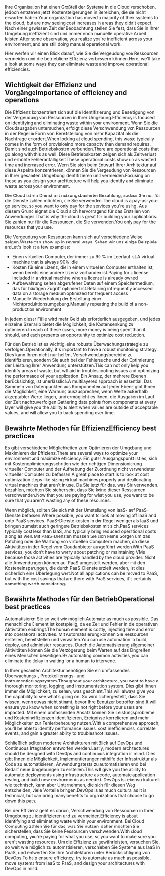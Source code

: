<span data-ttu-id="e078d-101">Ihre Organisation hat einen Großteil der Systeme in die Cloud verschoben, jedoch entstehen jetzt Kostensteigerungen in Bereichen, die sie nicht erwarten haben.</span><span class="sxs-lookup"><span data-stu-id="e078d-101">Your organization has moved a majority of their systems to the cloud, but are now seeing cost increases in areas they didn't expect.</span></span> <span data-ttu-id="e078d-102">Nach einer gewissen Zeit der Beobachtung stellen Sie fest, dass Sie in Ihrer Umgebung ineffizient sind und immer noch manuelle operative Arbeit leisten.</span><span class="sxs-lookup"><span data-stu-id="e078d-102">After some observation, you realize you're inefficient across your environment, and are still doing manual operational work.</span></span> 

<span data-ttu-id="e078d-103">Hier werfen wir einen Blick darauf, wie Sie die Vergeudung von Ressourcen vermeiden und die betriebliche Effizienz verbessern können.</span><span class="sxs-lookup"><span data-stu-id="e078d-103">Here, we'll take a look at some ways they can eliminate waste and improve operational efficiencies.</span></span>

## <a name="importance-of-efficiency-and-operations"></a><span data-ttu-id="e078d-104">Wichtigkeit der Effizienz und Vorgänge</span><span class="sxs-lookup"><span data-stu-id="e078d-104">Importance of efficiency and operations</span></span>

<span data-ttu-id="e078d-105">Die Effizienz konzentriert sich auf die Identifizierung und Beseitigung von der Vergeudung von Ressourcen in Ihrer Umgebung.</span><span class="sxs-lookup"><span data-stu-id="e078d-105">Efficiency is focused on identifying and eliminating waste within your environment.</span></span> <span data-ttu-id="e078d-106">Wenn Sie die Cloudausgaben untersuchen, erfolgt diese Verschwendung von Ressourcen in der Regel in Form von Bereitstellung von mehr Kapazität als die Nachfrage erfordert.</span><span class="sxs-lookup"><span data-stu-id="e078d-106">When looking at cloud spending, this waste typically comes in the form of provisioning more capacity than demand requires.</span></span> <span data-ttu-id="e078d-107">Damit sind auch Betriebskosten verbunden.</span><span class="sxs-lookup"><span data-stu-id="e078d-107">There are operational costs that go along with this as well.</span></span> <span data-ttu-id="e078d-108">Diese Betriebskosten zeigen sich als Zeitverlust und erhöhte Fehleranfälligkeit.</span><span class="sxs-lookup"><span data-stu-id="e078d-108">These operational costs show up as wasted time and increased error.</span></span> <span data-ttu-id="e078d-109">Wenn Sie sich beim Entwurf Ihrer Architektur auf diese Aspekte konzentrieren, können Sie die Vergeudung von Ressourcen in Ihrer gesamten Umgebung identifizieren und vermeiden.</span><span class="sxs-lookup"><span data-stu-id="e078d-109">Focusing on these as you design your architecture will help you identify and eliminate waste across your environment.</span></span>

<span data-ttu-id="e078d-110">Die Cloud ist ein Dienst mit nutzungsbasierter Bezahlung, sodass Sie nur für die Dienste zahlen möchten, die Sie verwenden.</span><span class="sxs-lookup"><span data-stu-id="e078d-110">The cloud is a pay-as-you-go service, so you want to only pay for the services you're using.</span></span> <span data-ttu-id="e078d-111">Aus diesem Grund eignet die Cloud sich hervorragend für das Erstellen von Anwendungen.</span><span class="sxs-lookup"><span data-stu-id="e078d-111">That is why the cloud is great for building your applications.</span></span> <span data-ttu-id="e078d-112">Sie zahlen nur für die Ressourcen, die Sie verwenden.</span><span class="sxs-lookup"><span data-stu-id="e078d-112">You only pay for the resources that you use.</span></span>

<span data-ttu-id="e078d-113">Die Vergeudung von Ressourcen kann sich auf verschiedene Weise zeigen.</span><span class="sxs-lookup"><span data-stu-id="e078d-113">Waste can show up in several ways.</span></span> <span data-ttu-id="e078d-114">Sehen wir uns einige Beispiele an:</span><span class="sxs-lookup"><span data-stu-id="e078d-114">Let's look at a few examples:</span></span>

* <span data-ttu-id="e078d-115">Einen virtuellen Computer, der immer zu 90 % im Leerlauf ist.</span><span class="sxs-lookup"><span data-stu-id="e078d-115">A virtual machine that is always 90% idle</span></span>
* <span data-ttu-id="e078d-116">Kosten für eine Lizenz, die in einem virtuellen Computer enthalten ist, wenn bereits eine andere Lizenz vorhanden ist.</span><span class="sxs-lookup"><span data-stu-id="e078d-116">Paying for a license included in a virtual machine when a license is already owned</span></span>
* <span data-ttu-id="e078d-117">Aufbewahrung selten abgerufener Daten auf einem Speichermedium, das für häufigen Zugriff optimiert ist.</span><span class="sxs-lookup"><span data-stu-id="e078d-117">Retaining infrequently accessed data on a storage medium optimized for frequent access</span></span>
* <span data-ttu-id="e078d-118">Manuelle Wiederholung der Erstellung einer Nichtproduktionsumgebung.</span><span class="sxs-lookup"><span data-stu-id="e078d-118">Manually repeating the build of a non-production environment</span></span>

<span data-ttu-id="e078d-119">In jedem dieser Fälle wird mehr Geld als erforderlich ausgegeben, und jedes einzelne Szenario bietet die Möglichkeit, die Kostensenkung zu optimieren.</span><span class="sxs-lookup"><span data-stu-id="e078d-119">In each of these cases, more money is being spent than it should, and each presents an opportunity to optimize cost reduction.</span></span>

<span data-ttu-id="e078d-120">Für den Betrieb ist es wichtig, eine robuste Überwachungsstrategie zu verfolgen.</span><span class="sxs-lookup"><span data-stu-id="e078d-120">Operationally, it's important to have a robust monitoring strategy.</span></span> <span data-ttu-id="e078d-121">Dies kann Ihnen nicht nur helfen, Verschwendungsbereiche zu identifizieren, sondern Sie auch bei der Fehlersuche und der Optimierung der Leistung Ihrer Anwendung unterstützen.</span><span class="sxs-lookup"><span data-stu-id="e078d-121">This can not only help you identify areas of waste, but will aid in troubleshooting issues and optimizing the performance of your application.</span></span> <span data-ttu-id="e078d-122">Ein Ansatz, der mehrere Ebenen berücksichtigt, ist unerlässlich.</span><span class="sxs-lookup"><span data-stu-id="e078d-122">A multilayered approach is essential.</span></span> <span data-ttu-id="e078d-123">Das Sammeln von Datenpunkten aus Komponenten auf jeder Ebene gibt Ihnen die Möglichkeit, eine Warnung auszusprechen, wenn Werte außerhalb akzeptabler Werte liegen, und ermöglicht es Ihnen, die Ausgaben im Lauf der Zeit nachzuverfolgen.</span><span class="sxs-lookup"><span data-stu-id="e078d-123">Gathering data points from components at every layer will give you the ability to alert when values are outside of acceptable values, and will allow you to track spending over time.</span></span>

## <a name="efficiency-best-practices"></a><span data-ttu-id="e078d-124">Bewährte Methoden für Effizienz</span><span class="sxs-lookup"><span data-stu-id="e078d-124">Efficiency best practices</span></span>

<span data-ttu-id="e078d-125">Es gibt verschiedene Möglichkeiten zum Optimieren der Umgebung und Maximieren der Effizienz.</span><span class="sxs-lookup"><span data-stu-id="e078d-125">There are several ways to optimize your environment and maximize efficiency.</span></span> <span data-ttu-id="e078d-126">Ein guter Ausgangspunkt ist es, sich mit Kostenoptimierungsschritten wie der richtigen Dimensionierung virtueller Computer und der Aufhebung der Zuordnung nicht verwendeter virtueller Computer zu befassen.</span><span class="sxs-lookup"><span data-stu-id="e078d-126">A great place to start is to look at cost optimization steps like sizing virtual machines properly and deallocating virtual machines that aren't in use.</span></span> <span data-ttu-id="e078d-127">Da Sie jetzt für das, was Sie verwenden, bezahlen, möchten Sie sicher sein, dass Sie keine dieser Ressourcen verschwenden.</span><span class="sxs-lookup"><span data-stu-id="e078d-127">Now that you are paying for what you use, you want to be sure that you aren't wasting any of these resources.</span></span>

<span data-ttu-id="e078d-128">Wenn möglich, sollten Sie sich mit der Umstellung von IaaS- auf PaaS-Dienste befassen.</span><span class="sxs-lookup"><span data-stu-id="e078d-128">Where possible, you want to look at moving off IaaS and onto PaaS services.</span></span> <span data-ttu-id="e078d-129">PaaS-Dienste kosten in der Regel weniger als IaaS und bringen zumeist auch geringere Betriebskosten mit sich.</span><span class="sxs-lookup"><span data-stu-id="e078d-129">PaaS services typically cost less than IaaS, and typically bring reduced operational costs along as well.</span></span> <span data-ttu-id="e078d-130">Mit PaaS-Diensten müssen Sie sich keine Sorgen um das Patching oder die Wartung von virtuellen Computern machen, da diese Aktivitäten in der Regel vom Cloudanbieter ausgeführt werden.</span><span class="sxs-lookup"><span data-stu-id="e078d-130">With PaaS services, you don’t have to worry about patching or maintaining VMs because those activities are typically handled by the cloud provider.</span></span> <span data-ttu-id="e078d-131">Nicht alle Anwendungen können auf PaaS umgestellt werden, aber mit den Kosteneinsparungen, die durch PaaS-Dienste erzielt werden, ist dies sicherlich eine Überlegung wert.</span><span class="sxs-lookup"><span data-stu-id="e078d-131">Not all applications can be moved to PaaS, but with the cost savings that are there with PaaS services, it's certainly something worth considering.</span></span>

## <a name="operational-best-practices"></a><span data-ttu-id="e078d-132">Bewährte Methoden für den Betrieb</span><span class="sxs-lookup"><span data-stu-id="e078d-132">Operational best practices</span></span>

<span data-ttu-id="e078d-133">Automatisieren Sie so weit wie möglich.</span><span class="sxs-lookup"><span data-stu-id="e078d-133">Automate as much as possible.</span></span> <span data-ttu-id="e078d-134">Das menschliche Element ist kostspielig, da es Zeit und Fehler in die operativen Aktivitäten einbringt.</span><span class="sxs-lookup"><span data-stu-id="e078d-134">The human element is costly, injecting time and error into operational activities.</span></span> <span data-ttu-id="e078d-135">Mit Automatisierung können Sie Ressourcen erstellen, bereitstellen und verwalten.</span><span class="sxs-lookup"><span data-stu-id="e078d-135">You can use automation to build, deploy, and administer resources.</span></span> <span data-ttu-id="e078d-136">Durch die Automatisierung allgemeiner Aktivitäten können Sie die Verzögerung beim Warten auf das Eingreifen eines Menschen beseitigen.</span><span class="sxs-lookup"><span data-stu-id="e078d-136">By automating common activities, you can eliminate the delay in waiting for a human to intervene.</span></span>

<span data-ttu-id="e078d-137">In Ihrer gesamten Architektur benötigen Sie ein umfassendes Überwachungs-, Protokollierungs- und Instrumentierungssystem.</span><span class="sxs-lookup"><span data-stu-id="e078d-137">Throughout your architecture, you want to have a thorough monitoring, logging, and instrumentation system.</span></span> <span data-ttu-id="e078d-138">Dies gibt Ihnen immer die Möglichkeit, zu sehen, was geschieht.</span><span class="sxs-lookup"><span data-stu-id="e078d-138">This will always give you the capability to see what’s going on.</span></span> <span data-ttu-id="e078d-139">So wird sichergestellt, dass Sie wissen, wenn etwas nicht stimmt, bevor Ihre Benutzer betroffen sind.</span><span class="sxs-lookup"><span data-stu-id="e078d-139">It will ensure you know when something is not right before your users are impacted.</span></span> <span data-ttu-id="e078d-140">Mit einem umfassenden Ansatz können Sie Leistungsprobleme und Kostenineffizienzen identifizieren, Ereignisse korrelieren und mehr Möglichkeiten zur Fehlerbehebung nutzen.</span><span class="sxs-lookup"><span data-stu-id="e078d-140">With a comprehensive approach, you'll be able to identify performance issues, cost inefficiencies, correlate events, and gain a greater ability to troubleshoot issues.</span></span>

<span data-ttu-id="e078d-141">Schließlich sollten moderne Architekturen mit Blick auf DevOps und Continuous Integration entworfen werden.</span><span class="sxs-lookup"><span data-stu-id="e078d-141">Lastly, modern architectures should be designed with DevOps and continuous integration in mind.</span></span> <span data-ttu-id="e078d-142">Dies gibt Ihnen die Möglichkeit, Implementierungen mithilfe der Infrastruktur als Code zu automatisieren, Anwendungstests zu automatisieren und bei Bedarf neue Umgebungen zu erstellen.</span><span class="sxs-lookup"><span data-stu-id="e078d-142">This will give you the ability to automate deployments using infrastructure as code, automate application testing, and build new environments as needed.</span></span> <span data-ttu-id="e078d-143">DevOps ist ebenso kulturell wie technisch, kann aber Unternehmen, die sich für diesen Weg entscheiden, viele Vorteile bringen.</span><span class="sxs-lookup"><span data-stu-id="e078d-143">DevOps is as much cultural as it is technical, but can bring many benefits to organizations that choose to go down this path.</span></span>

<span data-ttu-id="e078d-144">Bei der Effizienz geht es darum, Verschwendung von Ressourcen in Ihrer Umgebung zu identifizieren und zu vermeiden.</span><span class="sxs-lookup"><span data-stu-id="e078d-144">Efficiency is about identifying and eliminating waste within your environment.</span></span> <span data-ttu-id="e078d-145">Bei Cloud Computing zahlen Sie für das, was Sie nutzen, daher möchten Sie sicherstellen, dass Sie keine Ressourcen verschwenden.</span><span class="sxs-lookup"><span data-stu-id="e078d-145">With cloud computing, you're paying for what you use, so you want to make sure you aren't wasting resources.</span></span> <span data-ttu-id="e078d-146">Um die Effizienz zu gewährleisten, versuchen Sie, so weit wie möglich zu automatisieren, verschieben Sie Systeme aus IaaS in PaaS, und entwerfen Sie Ihre Architekturen unter Berücksichtigung von DevOps.</span><span class="sxs-lookup"><span data-stu-id="e078d-146">To help ensure efficiency, try to automate as much as possible, move systems from IaaS to PaaS, and design your architectures with DevOps in mind.</span></span> 
